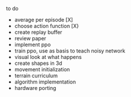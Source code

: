 to do
- average per episode [X]
- choose action function [X}
- create replay buffer
- review paper
- implement ppo
- train ppo, use as basis to teach noisy network
- visual look at what happens
- create shapes in 3d
- movement initialization
- terrain curriculum
- algorithm implementation
- hardware porting

